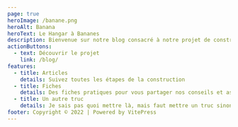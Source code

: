 ```yaml
---
page: true
heroImage: /banane.png
heroAlt: Banana
heroText: Le Hangar à Bananes
description: Bienvenue sur notre blog consacré à notre projet de construction d'un garage en ossature bois en auto-construction! Nous sommes deux amateurs de bricolage passionnés et nous avons décidé de nous lancer dans l'aventure de la construction de notre propre garage. Nous vous invitons à suivre notre aventure et à découvrir toutes les étapes de notre projet, des préparatifs à la réalisation finale. Nous partagerons avec vous nos erreurs, nos difficultés et nos réussites, ainsi que tous les conseils et astuces que nous avons appris au fil de notre projet. Nous espérons que notre blog vous inspirera et vous aidera à réaliser votre propre projet de construction en ossature bois.
actionButtons:
  - text: Découvrir le projet
    link: /blog/
features:
  - title: Articles
    details: Suivez toutes les étapes de la construction
  - title: Fiches
    details: Des fiches pratiques pour vous partager nos conseils et astuces et vous aider dans votre construction
  - title: Un autre truc
    details: Je sais pas quoi mettre là, mais faut mettre un truc sinon c'est pas symétrique
footer: Copyright © 2022 | Powered by VitePress
---
```


<Home />
